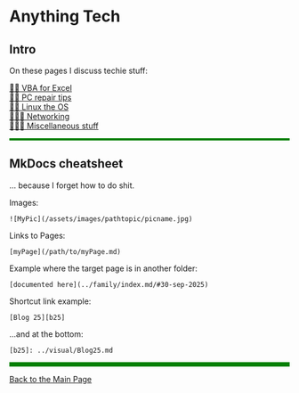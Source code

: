 # Anything Tech

## Intro

On these pages I discuss techie stuff: 

[ 🙅‍♀️ VBA for Excel](/tech/Network.md)  
[ 👩‍🏫 PC repair tips](/tech/Repair.md)  
[ 🙆‍♀️ Linux the OS](/tech/Repair.md)  
[ 👩🏼‍💻 Networking](/tech/Network.md)  
[ 👩🏼‍🎤 Miscellaneous stuff](/tech/OStuff.md)  

<hr style="height:4px;border-width:0;color:green;background-color:green">





## MkDocs cheatsheet

... because I forget how to do shit.

Images:

```
![MyPic](/assets/images/pathtopic/picname.jpg)
```

Links to Pages:

```
[myPage](/path/to/myPage.md)
```

Example where the target page is in another folder:

```
[documented here](../family/index.md/#30-sep-2025)
```

Shortcut link example:

```
[Blog 25][b25]
```

...and at the bottom:

```
[b25]: ../visual/Blog25.md
```

<hr style="height:8px;border-width:0;color:green;background-color:green">

[Back to the Main Page](../index.md)

